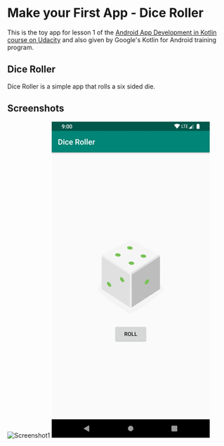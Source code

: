 # Make your First App - Dice Roller

This is the toy app for lesson 1 of the [Android App Development in Kotlin course on Udacity](https://www.udacity.com/course/developing-android-apps-with-kotlin--ud9012) and also given by Google's Kotlin for Android training program.

## Dice Roller

Dice Roller is a simple app that rolls a six sided die.


## Screenshots

![Screenshot1](/screen0.png) ![Screenshot1](screen1.png)
